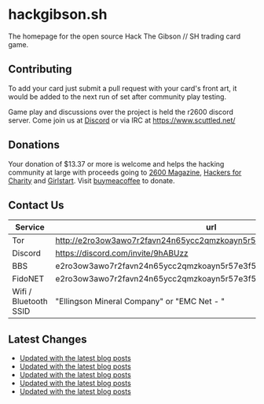 # hackgibson.sh
The homepage for the open source Hack The Gibson // SH trading card game.


## Contributing

To add your card just submit a pull request with your card's front art, it would be added to the next run of set after community play testing.

Game play and discussions over the project is held the r2600 discord server. Come join us at [Discord](https://discord.com/invite/9hABUzz) or via IRC at https://www.scuttled.net/


## Donations

Your donation of $13.37 or more is welcome and helps the hacking community at large with proceeds going to [2600 Magazine](https://2600.com/), [Hackers for Charity](https://hackersforcharity.org) and [Girlstart](https://girlstart.org).  Visit [buymeacoffee](https://www.buymeacoffee.com/hackgibson.sh) to donate.


## Contact Us

Service | url
-|-
Tor | http://e2ro3ow3awo7r2favn24n65ycc2qmzkoayn5r57e3f56nvjwdcgg32ad.onion
Discord | https://discord.com/invite/9hABUzz
BBS | e2ro3ow3awo7r2favn24n65ycc2qmzkoayn5r57e3f56nvjwdcgg32ad.onion:23
FidoNET | e2ro3ow3awo7r2favn24n65ycc2qmzkoayn5r57e3f56nvjwdcgg32ad.onion:24554
Wifi / Bluetooth SSID | "Ellingson Mineral Company" or "EMC Net - <fidonet address>"

## Latest Changes
<!-- BLOG-POST-LIST:START -->
- [Updated with the latest blog posts](https://github.com/DFW2600/hackgibson.sh/commit/d29530927857af69f42f92e9639484b8ffb62f4d)
- [Updated with the latest blog posts](https://github.com/DFW2600/hackgibson.sh/commit/85af23817c6c8b6685cea69a7eabed7d6b5ac82f)
- [Updated with the latest blog posts](https://github.com/DFW2600/hackgibson.sh/commit/7ea2dd38128d8537efed2d53d14a937c5c97f054)
- [Updated with the latest blog posts](https://github.com/DFW2600/hackgibson.sh/commit/d6a1e4803c358e482fb683936db7fbbb1f7e1498)
- [Updated with the latest blog posts](https://github.com/DFW2600/hackgibson.sh/commit/2f74fcbaa5408b13342d980e2551daa0368f558a)
<!-- BLOG-POST-LIST:END -->
